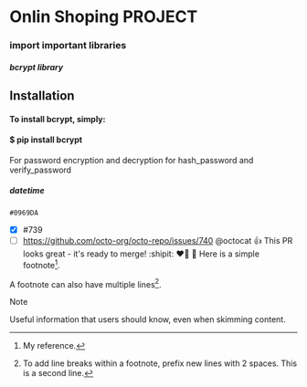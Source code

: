 # Onlin Shoping PROJECT
### import important libraries
##### bcrypt library
## Installation
#### To install bcrypt, simply:
#### $ pip install bcrypt
For password encryption and decryption
for hash_password and verify_password
##### datetime
`#0969DA`

- [x] #739
- [ ] https://github.com/octo-org/octo-repo/issues/740
@octocat :+1: This PR looks great - it's ready to merge! :shipit: 
:heart::yellow_heart: :blue_heart:
Here is a simple footnote[^1].

A footnote can also have multiple lines[^2].

[^1]: My reference.
[^2]: To add line breaks within a footnote, prefix new lines with 2 spaces.
  This is a second line.

> [!NOTE]
> Useful information that users should know, even when skimming content.



